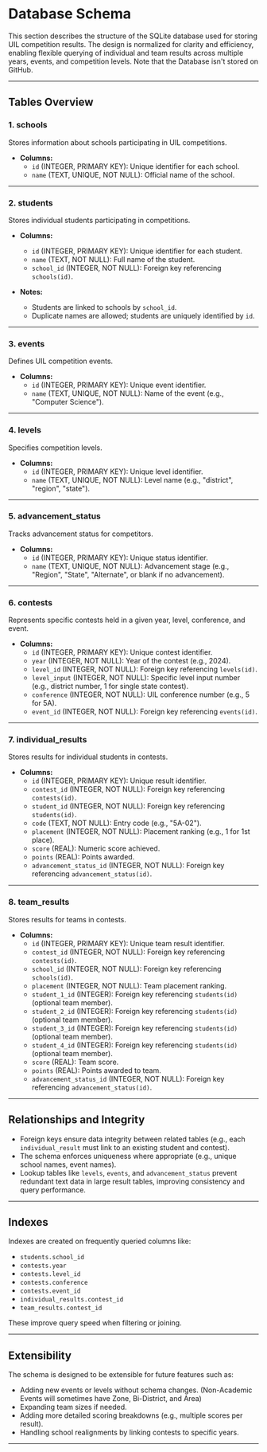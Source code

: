 # Database Schema

This section describes the structure of the SQLite database used for storing UIL competition results. The design is normalized for clarity and efficiency, enabling flexible querying of individual and team results across multiple years, events, and competition levels. Note that the Database isn't stored on GitHub.

---

## Tables Overview

### 1. **schools**
Stores information about schools participating in UIL competitions.

- **Columns:**
  - `id` (INTEGER, PRIMARY KEY): Unique identifier for each school.
  - `name` (TEXT, UNIQUE, NOT NULL): Official name of the school.

---

### 2. **students**
Stores individual students participating in competitions.

- **Columns:**
  - `id` (INTEGER, PRIMARY KEY): Unique identifier for each student.
  - `name` (TEXT, NOT NULL): Full name of the student.
  - `school_id` (INTEGER, NOT NULL): Foreign key referencing `schools(id)`.

- **Notes:**
  - Students are linked to schools by `school_id`.
  - Duplicate names are allowed; students are uniquely identified by `id`.

---

### 3. **events**
Defines UIL competition events.

- **Columns:**
  - `id` (INTEGER, PRIMARY KEY): Unique event identifier.
  - `name` (TEXT, UNIQUE, NOT NULL): Name of the event (e.g., "Computer Science").

---

### 4. **levels**
Specifies competition levels.

- **Columns:**
  - `id` (INTEGER, PRIMARY KEY): Unique level identifier.
  - `name` (TEXT, UNIQUE, NOT NULL): Level name (e.g., "district", "region", "state").

---

### 5. **advancement_status**
Tracks advancement status for competitors.

- **Columns:**
  - `id` (INTEGER, PRIMARY KEY): Unique status identifier.
  - `name` (TEXT, UNIQUE, NOT NULL): Advancement stage (e.g., "Region", "State", "Alternate", or blank if no advancement).

---

### 6. **contests**
Represents specific contests held in a given year, level, conference, and event.

- **Columns:**
  - `id` (INTEGER, PRIMARY KEY): Unique contest identifier.
  - `year` (INTEGER, NOT NULL): Year of the contest (e.g., 2024).
  - `level_id` (INTEGER, NOT NULL): Foreign key referencing `levels(id)`.
  - `level_input` (INTEGER, NOT NULL): Specific level input number (e.g., district number, 1 for single state contest).
  - `conference` (INTEGER, NOT NULL): UIL conference number (e.g., 5 for 5A).
  - `event_id` (INTEGER, NOT NULL): Foreign key referencing `events(id)`.

---

### 7. **individual_results**
Stores results for individual students in contests.

- **Columns:**
  - `id` (INTEGER, PRIMARY KEY): Unique result identifier.
  - `contest_id` (INTEGER, NOT NULL): Foreign key referencing `contests(id)`.
  - `student_id` (INTEGER, NOT NULL): Foreign key referencing `students(id)`.
  - `code` (TEXT, NOT NULL): Entry code (e.g., "5A-02").
  - `placement` (INTEGER, NOT NULL): Placement ranking (e.g., 1 for 1st place).
  - `score` (REAL): Numeric score achieved.
  - `points` (REAL): Points awarded.
  - `advancement_status_id` (INTEGER, NOT NULL): Foreign key referencing `advancement_status(id)`.

---

### 8. **team_results**
Stores results for teams in contests.

- **Columns:**
  - `id` (INTEGER, PRIMARY KEY): Unique team result identifier.
  - `contest_id` (INTEGER, NOT NULL): Foreign key referencing `contests(id)`.
  - `school_id` (INTEGER, NOT NULL): Foreign key referencing `schools(id)`.
  - `placement` (INTEGER, NOT NULL): Team placement ranking.
  - `student_1_id` (INTEGER): Foreign key referencing `students(id)` (optional team member).
  - `student_2_id` (INTEGER): Foreign key referencing `students(id)` (optional team member).
  - `student_3_id` (INTEGER): Foreign key referencing `students(id)` (optional team member).
  - `student_4_id` (INTEGER): Foreign key referencing `students(id)` (optional team member).
  - `score` (REAL): Team score.
  - `points` (REAL): Points awarded to team.
  - `advancement_status_id` (INTEGER, NOT NULL): Foreign key referencing `advancement_status(id)`.

---

## Relationships and Integrity

- Foreign keys ensure data integrity between related tables (e.g., each `individual_result` must link to an existing student and contest).
- The schema enforces uniqueness where appropriate (e.g., unique school names, event names).
- Lookup tables like `levels`, `events`, and `advancement_status` prevent redundant text data in large result tables, improving consistency and query performance.

---

## Indexes

Indexes are created on frequently queried columns like:

- `students.school_id`
- `contests.year`
- `contests.level_id`
- `contests.conference`
- `contests.event_id`
- `individual_results.contest_id`
- `team_results.contest_id`

These improve query speed when filtering or joining.

---

## Extensibility

The schema is designed to be extensible for future features such as:

- Adding new events or levels without schema changes. (Non-Academic Events will sometimes have Zone, Bi-District, and Area)
- Expanding team sizes if needed.
- Adding more detailed scoring breakdowns (e.g., multiple scores per result).
- Handling school realignments by linking contests to specific years.

---